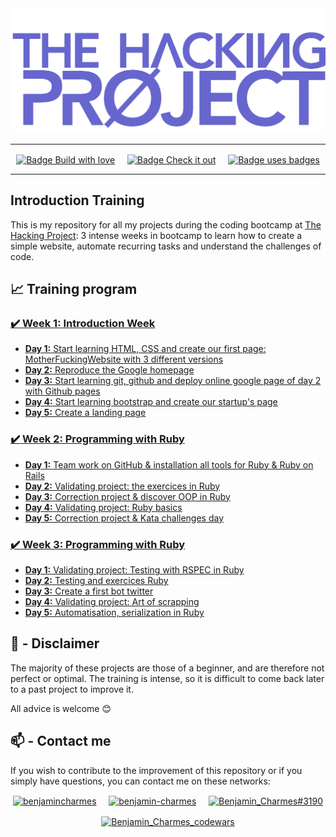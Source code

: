 <img src="./thp-logo.png" alt="logo THP" />

---

<p align="center">
  <a href="https://forthebadge.com"><img align="center" src="https://forthebadge.com/images/badges/built-with-love.svg" alt="Badge Build with love"/></a>
  &nbsp;&nbsp;&nbsp;
  <a href="https://forthebadge.com"><img align="center" src="https://forthebadge.com/images/badges/check-it-out.svg" alt="Badge Check it out"/></a>
  &nbsp;&nbsp;&nbsp;
  <a href="https://forthebadge.com"><img align="center" src="https://forthebadge.com/images/badges/uses-badges.svg" alt="Badge uses badges"/></a>
</p>

---

## Introduction Training

This is my repository for all my projects during the coding bootcamp at [The Hacking Project](https://www.thehackingproject.org/):
3 intense weeks in bootcamp to learn how to create a simple website, automate recurring tasks and understand the challenges of code.

## :chart_with_upwards_trend: Training program

### [:heavy_check_mark: **Week 1:** Introduction Week](https://github.com/BenjaminCharmes/THP_Introduction/tree/main/Week_1)

- [**Day 1:** Start learning HTML, CSS and create our first page: MotherFuckingWebsite with 3 different versions](https://github.com/BenjaminCharmes/THP_Introduction/tree/main/Week_1/Day_1)
- [**Day 2:** Reproduce the Google homepage](https://github.com/BenjaminCharmes/THP_Introduction/tree/main/Week_1/Day_2)
- [**Day 3:** Start learning git, github and deploy online google page of day 2 with Github pages](https://github.com/BenjaminCharmes/THP_Introduction/tree/main/Week_1/Day_3)
- [**Day 4:** Start learning bootstrap and create our startup's page](https://github.com/BenjaminCharmes/THP_Introduction/tree/main/Week_1/Day_4)
- [**Day 5:** Create a landing page](https://github.com/BenjaminCharmes/THP_Introduction/tree/main/Week_1/Day_5)

### [:heavy_check_mark: **Week 2:** Programming with Ruby](https://github.com/BenjaminCharmes/THP_Introduction/tree/main/Week_2)

- [**Day 1:** Team work on GitHub & installation all tools for Ruby & Ruby on Rails](https://github.com/BenjaminCharmes/THP_Introduction/tree/main/Week_2/Day_1)
- [**Day 2:** Validating project: the exercices in Ruby](https://github.com/BenjaminCharmes/THP_Introduction/tree/main/Week_2/Day_2)
- [**Day 3:** Correction project & discover OOP in Ruby](https://github.com/BenjaminCharmes/THP_Introduction/tree/main/Week_2/Day_3)
- [**Day 4:** Validating project: Ruby basics](https://github.com/BenjaminCharmes/THP_Introduction/tree/main/Week_2/Day_4)
- [**Day 5:** Correction project & Kata challenges day](https://github.com/BenjaminCharmes/THP_Introduction/tree/main/Week_2/Day_5)

### [:heavy_check_mark: **Week 3:** Programming with Ruby](https://github.com/BenjaminCharmes/THP_Introduction/tree/main/Week_3)

- [**Day 1:** Validating project: Testing with RSPEC in Ruby](https://github.com/BenjaminCharmes/THP_Introduction/tree/main/Week_3/Day_1)
- [**Day 2:** Testing and exercices Ruby](https://github.com/BenjaminCharmes/THP_Introduction/tree/main/Week_3/Day_2)
- [**Day 3:** Create a first bot twitter](https://github.com/BenjaminCharmes/THP_Introduction/tree/main/Week_3/Day_3)
- [**Day 4:** Validating project: Art of scrapping](https://github.com/BenjaminCharmes/THP_Introduction/tree/main/Week_3/Day_4)
- [**Day 5:** Automatisation, serialization in Ruby](https://github.com/BenjaminCharmes/THP_Introduction/tree/main/Week_3/Day_5)

## 🚨 - Disclaimer

The majority of these projects are those of a beginner, and are therefore not perfect or optimal. The training is intense, so it is difficult to come back later to a past project to improve it.

All advice is welcome 😊

## 📫 - Contact me

If you wish to contribute to the improvement of this repository or if you simply have questions, you can contact me on these networks:

<p align="center">
<a href="https://twitter.com/benjamincharmes" target="blank"><img align="center" src="https://raw.githubusercontent.com/rahuldkjain/github-profile-readme-generator/master/src/images/icons/Social/twitter.svg" alt="benjamincharmes" width="50" height="50"/></a>
&nbsp;&nbsp;&nbsp;
<a href="https://linkedin.com/in/benjamin-charmes" target="blank"><img align="center" src="https://raw.githubusercontent.com/rahuldkjain/github-profile-readme-generator/master/src/images/icons/Social/linked-in-alt.svg" alt="benjamin-charmes" width="50" height="50"/></a>
&nbsp;&nbsp;&nbsp;
<a href="https://discord.gg/Benjamin_Charmes#3190" target="blank"><img align="center" src="https://raw.githubusercontent.com/rahuldkjain/github-profile-readme-generator/master/src/images/icons/Social/discord.svg" alt="Benjamin_Charmes#3190" width="50" height="50"/></a>
</p>
<p align="center">
<a href="https://www.codewars.com/users/BenjaminCharmes" target="blank"><img align="center" src="https://www.codewars.com/users/BenjaminCharmes/badges/large" alt="Benjamin_Charmes_codewars"/></a>
</p>